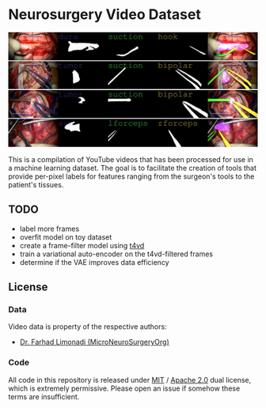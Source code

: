# Neurosurgery Video Dataset
![](./output.gif)

This is a compilation of YouTube videos that has been processed for use in a machine learning dataset. The goal is to facilitate the creation of tools that provide per-pixel labels for features ranging from the surgeon's tools to the patient's tissues.

## TODO
- label more frames
- overfit model on toy dataset
- create a frame-filter model using [t4vd](https://github.com/thavlik/t4vd)
- train a variational auto-encoder on the t4vd-filtered frames
- determine if the VAE improves data efficiency

## License
### Data
Video data is property of the respective authors:
- [Dr. Farhad Limonadi (MicroNeuroSurgeryOrg)](https://www.youtube.com/@MicroNeuroSurgeryOrg/)

### Code
All code in this repository is released under [MIT](LICENSE-MIT) / [Apache 2.0](LICENSE-Apache) dual license, which is extremely permissive. Please open an issue if somehow these terms are insufficient.
